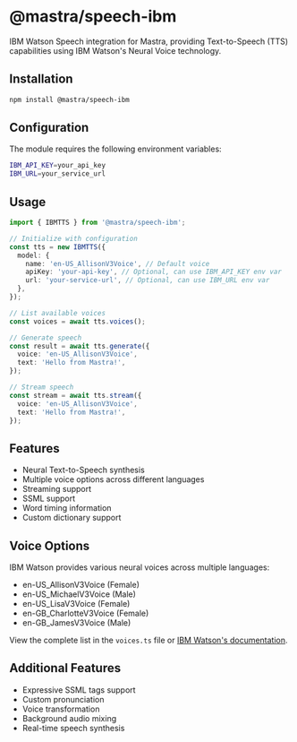 # @mastra/speech-ibm

IBM Watson Speech integration for Mastra, providing Text-to-Speech (TTS) capabilities using IBM Watson's Neural Voice technology.

## Installation

```bash
npm install @mastra/speech-ibm
```

## Configuration

The module requires the following environment variables:

```bash
IBM_API_KEY=your_api_key
IBM_URL=your_service_url
```

## Usage

```typescript
import { IBMTTS } from '@mastra/speech-ibm';

// Initialize with configuration
const tts = new IBMTTS({
  model: {
    name: 'en-US_AllisonV3Voice', // Default voice
    apiKey: 'your-api-key', // Optional, can use IBM_API_KEY env var
    url: 'your-service-url', // Optional, can use IBM_URL env var
  },
});

// List available voices
const voices = await tts.voices();

// Generate speech
const result = await tts.generate({
  voice: 'en-US_AllisonV3Voice',
  text: 'Hello from Mastra!',
});

// Stream speech
const stream = await tts.stream({
  voice: 'en-US_AllisonV3Voice',
  text: 'Hello from Mastra!',
});
```

## Features

- Neural Text-to-Speech synthesis
- Multiple voice options across different languages
- Streaming support
- SSML support
- Word timing information
- Custom dictionary support

## Voice Options

IBM Watson provides various neural voices across multiple languages:

- en-US_AllisonV3Voice (Female)
- en-US_MichaelV3Voice (Male)
- en-US_LisaV3Voice (Female)
- en-GB_CharlotteV3Voice (Female)
- en-GB_JamesV3Voice (Male)

View the complete list in the `voices.ts` file or [IBM Watson's documentation](https://cloud.ibm.com/docs/text-to-speech?topic=text-to-speech-voices).

## Additional Features

- Expressive SSML tags support
- Custom pronunciation
- Voice transformation
- Background audio mixing
- Real-time speech synthesis
